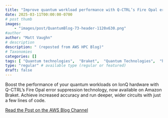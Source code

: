 ```yaml
---
title: "Improve quantum workload performance with Q-CTRL’s Fire Opal error suppression for IonQ processors on Amazon Braket"
date: 2025-03-11T00:00:00-0700
# post thumb
images:
    - "images/post/QuantumBlog-73-header-1120x630.png"
#author
author: "Matt Vaughn"
# description
description: " (reposted from AWS HPC Blog)"
# Taxonomies
categories: []
tags: [ "Quantum technologies",  "Braket",  "Quantum Technologies",  "hpcblog", ]
type: "regular" # available type (regular or featured)
draft: false
---
```


Boost the performance of your quantum workloads on IonQ hardware with Q-CTRL’s Fire Opal error suppression technology, now available on Amazon Braket. Achieve increased accuracy and run deeper, wider circuits with just a few lines of code.

<a href="https://aws.amazon.com/blogs/quantum-computing/improve-quantum-workload-performance-with-fire-opal-error-suppression-for-ionq-processors-on-amazon-braket/" class="btn btn-primary btn-lg active" role="button" aria-pressed="true" style="margin-top: 8px;">Read the Post on the AWS Blog Channel</a>